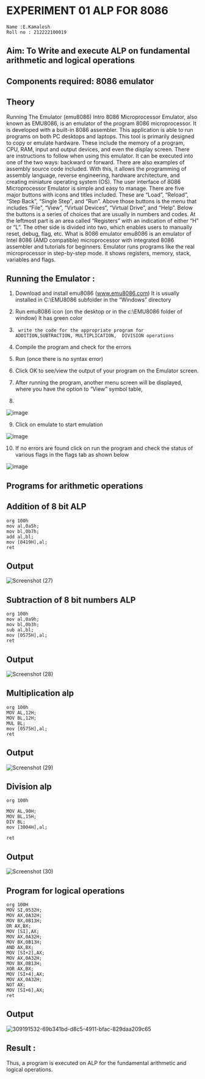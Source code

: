 # EXPERIMENT 01 ALP FOR 8086
```
Name :E.Kamalesh
Roll no : 212222100019
```




## Aim: To Write and execute ALP on fundamental arithmetic and logical operations
## Components required: 8086  emulator 
## Theory 
Running The Emulator (emu8086) Intro 8086 Microprocessor Emulator, also known as EMU8086, is an emulator of the program 8086 microprocessor. It is developed with a built-in 8086 assembler. This application is able to run programs on both PC desktops and laptops. This tool is primarily designed to copy or emulate hardware. These include the memory of a program, CPU, RAM, input and output devices, and even the display screen. There are instructions to follow when using this emulator. It can be executed into one of the two ways: backward or forward. There are also examples of assembly source code included. With this, it allows the programming of assembly language, reverse engineering, hardware architecture, and creating miniature operating system (OS). The user interface of 8086 Microprocessor Emulator is simple and easy to manage. There are five major buttons with icons and titles included. These are “Load”, “Reload”, “Step Back”, “Single Step”, and “Run”. Above those buttons is the menu that includes “File”, “View”, “Virtual Devices”, “Virtual Drive”, and “Help”. Below the buttons is a series of choices that are usually in numbers and codes. At the leftmost part is an area called “Registers” with an indication of either “H” or “L”. The other side is divided into two, which enables users to manually reset, debug, flag, etc. What is 8086 emulator emu8086 is an emulator of Intel 8086 (AMD compatible) microprocessor with integrated 8086 assembler and tutorials for beginners. Emulator runs programs like the real microprocessor in step-by-step mode. it shows registers, memory, stack, variables and flags.


 ## Running the Emulator :
1.	Download and install emu8086 (www.emu8086.com) It is usually installed in C:\EMU8086 subfolder in the “Windows” directory
2.	  Run  emu8086 icon (on the desktop or in the c:\EMU8086 folder of window) It has green color 
 
 
3.		write the code for the appropriate program for ADDITION,SUBTRACTION, MULTIPLICATION,  DIVISION operations 

4.	 Compile the program and check for the errors 
5.	Run (once there is no syntax error) 

6.	Click OK to see/view the output of your program on the Emulator screen. 


7.	After running the program, another menu screen will be displayed, where you have the option to “View” symbol table,
8.	 


![image](https://user-images.githubusercontent.com/36288975/189273263-d65baae9-4b8f-4723-afb3-c0ffa4052b04.png)











9.	Click on emulate to start emulation 








![image](https://user-images.githubusercontent.com/36288975/189273273-9bb36ec1-e2e8-4892-8d35-37707332bfdc.png)








10.	If no errors are found click on run the program and check the status of various flags in the flags tab as shown below 






![image](https://user-images.githubusercontent.com/36288975/189273277-113a2a33-4a40-4ff8-95a5-ecd3a1f504fe.png)







## Programs for arithmetic  operations

## Addition  of 8 bit ALP 
```
org 100h
mov al,0a5h;
mov bl,0b7h;
add al,bl;
mov [0419H],al;
ret
```

## Output  

 ![Screenshot (27)](https://github.com/kamalesh2509/EXPERIMENT--01-ALP-FOR-8086/assets/120444689/72a75904-30db-4342-9aae-6460b5f48731)

## Subtraction   of 8 bit numbers  ALP 
 ```
org 100h
mov al,0a9h;
mov bl,0b3h;
sub al,bl;
mov [0575H],al;
ret
```

## Output  

![Screenshot (28)](https://github.com/kamalesh2509/EXPERIMENT--01-ALP-FOR-8086/assets/120444689/90f23061-9331-4a0b-8b86-a4754df82154)

## Multiplication alp 
```
org 100h
MOV AL,12H;
MOV BL,12H;
MUL BL;
mov [0575H],al;
ret
```
 ## Output  

![Screenshot (29)](https://github.com/kamalesh2509/EXPERIMENT--01-ALP-FOR-8086/assets/120444689/c334c0c3-8d4c-4e1e-8f25-8721498caa1b)


## Division alp 
```
org 100h

MOV AL,90H;
MOV BL,15H;
DIV BL;
mov [3004H],al;

ret
```

## Output  

![Screenshot (30)](https://github.com/kamalesh2509/EXPERIMENT--01-ALP-FOR-8086/assets/120444689/fb2ac2a2-c04d-4a3c-957d-c6c8d0ef26f2)
## Program for logical operations
```
org 100H
MOV SI,0532H;
MOV AX,0A32H;
MOV BX,0B13H;
OR AX,BX;
MOV [SI],AX;
MOV AX,0A32H;
MOV BX,0B13H;
AND AX,BX;
MOV [SI+2],AX;
MOV AX,0A32H;
MOV BX,0B13H;
XOR AX,BX;
MOV [SI+4],AX;
MOV AX,0A32H;
NOT AX;
MOV [SI+6],AX;
ret
```
## Output

![309191532-69b341bd-d8c5-4911-bfac-829daa209c65](https://github.com/kamalesh2509/EXPERIMENT--01-ALP-FOR-8086/assets/120444689/a474b302-0333-4ca4-ba89-63de4e7ad195)

## Result :
 
Thus, a program is executed on ALP for the fundamental arithmetic and logical operations.







